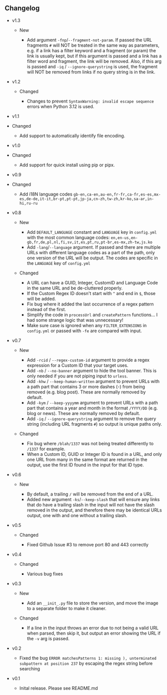 ## Changelog

- v1.3

  - New

    - Add argument `-fnp`/`--fragment-not-param`. If passed the URL fragments `#` will NOT be treated in the same way as parameters, e.g. if a link has a filter keyword and a fragment (or param) the link is usually kept, but if this argument is passed and a link has a filter word and fragment, the link will be removed. Also, if this arg is passed and `-iq` / `--ignore-querystring` is used, the fragment will NOT be removed from links if no query string is in the link.

- v1.2

  - Changed

    - Changes to prevent `SyntaxWarning: invalid escape sequence` errors when Python 3.12 is used.

- v1.1

- Changed

  - Add support to automatically identify file encoding.

- v1.0

- Changed

  - Add support for quick install using pip or pipx.

- v0.9

- Changed

  - Add i18N language codes `gb-en,ca-en,au-en,fr-fr,ca-fr,es-es,mx-es,de-de,it-it,br-pt,pt-pt,jp-ja,cn-zh,tw-zh,kr-ko,sa-ar,in-hi,ru-ru`

- v0.8

  - New

    - Add `DEFAULT_LANGUAGE` constant and `LANGUAGE` key in `config.yml` with the most common language codes: `en,en-us,en-gb,fr,de,pl,nl,fi,sv,it,es,pt,ru,pt-br,es-mx,zh-tw,js.ko`
    - Add `-lang`/`--language` argument. If passed and there are multiple URLs with different language codes as a part of the path, only one version of the URL will be output. The codes are specific in the `LANGUAGE` key of `config.yml`

  - Changed

    - A URL can have a GUID, Integer, CustomID and Language Code in the same URL and be de-cluttered properly.
    - If the Custom Regex ID doesn't start with `^` and end in `$`, those will be added.
    - Fix bug where it added the last occurrence of a regex pattern instead of the first.
    - Simplify the code in `processUrl` and `createPattern` functions... I had some strange logic that was unnecessary!
    - Make sure case is ignored when any `FILTER_EXTENSIONS` in `config.yml` or passed with `-fe` are compared with input.

- v0.7

  - New

    - Add `-rcid` / `--regex-custom-id` argument to provide a regex expression for a Custom ID that your target uses.
    - Add `-nb` / `--no-banner` argument to hide the tool banner. This is only needed if you are not piping input to `urless`.
    - Add `-khw` / `--keep-human-written` argument to prevent URLs with a path part that contains 3 or more dashes (-) from being removed (e.g. blog post). These are normally removed by default.
    - Add `-kym` / `--keep-yyyymm` argument to prevent URLs with a path part that contains a year and month in the format `/YYYY/DD` (e.g. blog or news). These are normally removed by default.
    - Add `-iq` / `--ignore-querystring` argument to remove the query string (including URL fragments `#`) so output is unique paths only.

  - Changed

    - Fix bug where `/blah/1337` was not being treated differently to `/1337` for example.
    - When a Custom ID, GUID or Integer ID is found in a URL, and only one URL from many in the same format are returned in the output, use the first ID found in the input for that ID type.

- v0.6

  - New

    - By default, a trailing `/` will be removed from the end of a URL.
    - Added new argument `-ks`/`--keep-slash` that will ensure any links that do have a trailing slash in the input will not have the slash removed in the output, and therefore there may be identical URLs output, one with and one without a trailing slash.

- v0.5

  - Changed

    - Fixed Github Issue #3 to remove port 80 and 443 correctly

- v0.4

  - Changed

    - Various bug fixes

- v0.3

  - New

    - Add an `__init_.py` file to store the version, and move the image to a separate folder to make it cleaner.

  - Changed

    - If a line in the input throws an error due to not being a valid URL when parsed, then skip it, but output an error showing the URL if the `-v` arg is passed.

- v0.2

  - Fixed the bug `ERROR matchesPatterns 1: missing ), unterminated subpattern at position 237` by escaping the regex string before searching

- v0.1

  - Inital release. Please see README.md
